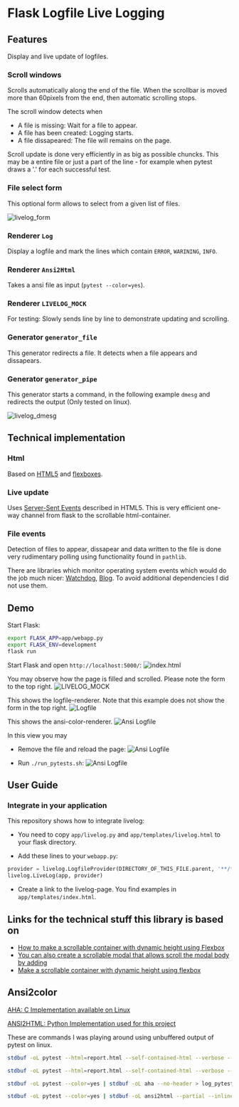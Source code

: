 # Flask Logfile Live Logging

## Features
Display and live update of logfiles.

### Scroll windows
Scrolls automatically along the end of the file. When the scrollbar is moved more than 60pixels from the end, then automatic scrolling stops.

The scroll window detects when
 - A file is missing: Wait for a file to appear.
 - A file has been created: Logging starts.
 - A file dissapeared: The file will remains on the page.

Scroll update is done very efficiently in as big as possible chuncks. This may be a entire file or just a part of the line - for example when pytest draws a '.' for each successful test.

### File select form
This optional form allows to select from a given list of files.

![livelog_form](images/livelog_form.png)

### Renderer `Log`
Display a logfile and mark the lines which contain `ERROR`, `WARINING`, `INFO`.

### Renderer `Ansi2Html`
Takes a ansi file as input (`pytest --color=yes`).

### Renderer `LIVELOG_MOCK`
For testing: Slowly sends line by line to demonstrate updating and scrolling.

### Generator `generator_file`

This generator redirects a file. It detects when a file appears and dissapears.

### Generator `generator_pipe`

This generator starts a command, in the following example `dmesg` and redirects the output (Only tested on linux).

![livelog_dmesg](images/livelog_dmesg.png)


## Technical implementation

### Html
Based on [HTML5](https://developer.mozilla.org/en/docs/Web/HTML/HTML5) and [flexboxes](https://css-tricks.com/snippets/css/a-guide-to-flexbox/).

### Live update
Uses [Server-Sent Events](https://developer.mozilla.org/en-US/docs/Web/API/Server-sent_events/Using_server-sent_events) described in HTML5. This is very efficient one-way channel from flask to the scrollable html-container.

### File events
Detection of files to appear, dissapear and data written to the file is done very rudimentary polling using functionality found in `pathlib`.

There are libraries which monitor operating system events which would do the job much nicer: [Watchdog](https://pypi.org/project/watchdog/), [Blog](https://blog.magrathealabs.com/filesystem-events-monitoring-with-python-9f5329b651c3). To avoid additional dependencies I did not use them.

## Demo

Start Flask:
```bash
export FLASK_APP=app/webapp.py
export FLASK_ENV=development
flask run
```
Start Flask and open `http://localhost:5000/`:
![index.html](images/index_html.png)

You may observe how the page is filled and scrolled.
Please note the form to the top right.
![LIVELOG_MOCK](images/livelog_mock.png)

This shows the logfile-renderer. Note that this example does not show the form in the top right.
![Logfile](images/livelog_logfile.png)

This shows the ansi-color-renderer.
![Ansi Logfile](images/livelog_ansi.png)

In this view you may
* Remove the file and reload the page:
![Ansi Logfile](images/livelog_ansi_nofile.png)

* Run `./run_pytests.sh`:
![Ansi Logfile](images/livelog_ansi_progress.png)

## User Guide

### Integrate in your application

This repository shows how to integrate livelog:

* You need to copy `app/livelog.py` and `app/templates/livelog.html` to your flask directory.

* Add these lines to your `webapp.py`:
```python
provider = livelog.LogfileProvider(DIRECTORY_OF_THIS_FILE.parent, '**/*')
livelog.LiveLog(app, provider)
```

* Create a link to the livelog-page. You find examples in `app/templates/index.html`.



## Links for the technical stuff this library is based on

* [How to make a scrollable container with dynamic height using Flexbox](
    https://medium.com/@stephenbunch/how-to-make-a-scrollable-container-with-dynamic-height-using-flexbox-5914a26ae336)
* [You can also create a scrollable modal that allows scroll the modal body by adding](https://getbootstrap.com/docs/5.0/components/modal/)
* [Make a scrollable container with dynamic height using flexbox](https://medium.com/@stephenbunch/how-to-make-a-scrollable-container-with-dynamic-height-using-flexbox-5914a26ae336)


## Ansi2color

[AHA: C Implementation available on Linux](https://github.com/theZiz/aha)

[ANSI2HTML: Python Implementation used for this project](https://pypi.org/project/ansi2html/)

These are commands I was playing around using unbuffered output of pytest on linux.

```bash
stdbuf -oL pytest --html=report.html --self-contained-html --verbose --capture=no --color=yes | stdbuf -oL aha --no-header > log_pytest.html

stdbuf -oL pytest --html=report.html --self-contained-html --verbose --color=yes | stdbuf -oL aha --no-header > log_pytest.html

stdbuf -oL pytest --color=yes | stdbuf -oL aha --no-header > log_pytest.html

stdbuf -oL pytest --color=yes | stdbuf -oL ansi2html --partial --inline > log_pytest.html
```
